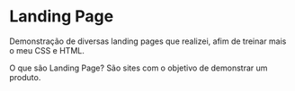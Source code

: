 # Landing Page

Demonstração de diversas landing pages que realizei, afim de treinar mais o meu CSS e HTML. 

O que são Landing Page?
São sites com o objetivo de demonstrar um produto.
